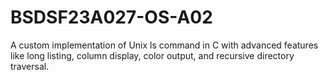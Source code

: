 # BSDSF23A027-OS-A02
A custom implementation of Unix ls command in C with advanced features like long listing, column display, color output, and recursive directory traversal.
